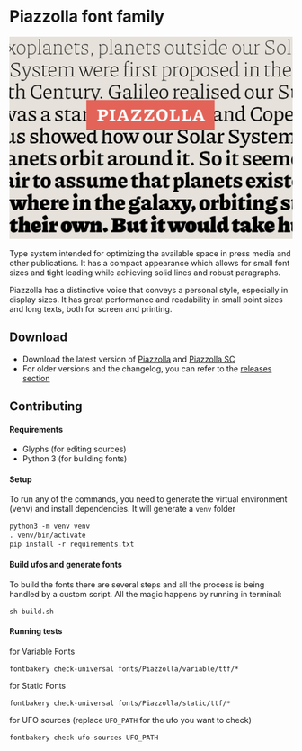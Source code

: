 # Piazzolla font family
![Piazzolla](extra/Piazzolla.png)

Type system intended for optimizing the available space in press media and other publications. It has a compact appearance which allows for small font sizes and tight leading while achieving solid lines and robust paragraphs.

Piazzolla has a distinctive voice that conveys a personal style, especially in display sizes. It has great performance and readability in small point sizes and long texts, both for screen and printing.

## Download

- Download the latest version of [Piazzolla](https://github.com/huertatipografica/piazzolla/releases/latest/download/Piazzolla.zip) and [Piazzolla SC](https://github.com/huertatipografica/piazzolla/releases/latest/download/PiazzollaSC.zip)
- For older versions and the changelog, you can refer to the [releases section](https://github.com/juandelperal/piazzolla/releases)


## Contributing

#### Requirements

- Glyphs (for editing sources)
- Python 3 (for building fonts)


#### Setup

To run any of the commands, you need to generate the virtual environment (venv) and install dependencies. It will generate a `venv` folder

    python3 -m venv venv
    . venv/bin/activate
    pip install -r requirements.txt



#### Build ufos and generate fonts

To build the fonts there are several steps and all the process is being handled by a custom script. All the magic happens by running in terminal:

    sh build.sh


#### Running tests

for Variable Fonts

    fontbakery check-universal fonts/Piazzolla/variable/ttf/*

for Static Fonts

    fontbakery check-universal fonts/Piazzolla/static/ttf/*

for UFO sources (replace `UFO_PATH` for the ufo you want to check)

    fontbakery check-ufo-sources UFO_PATH

